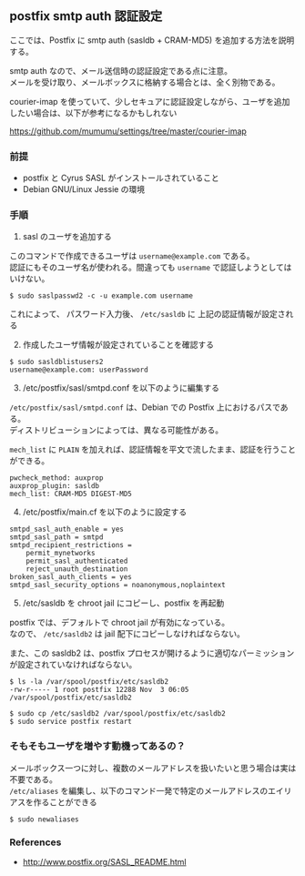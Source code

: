 ## postfix smtp auth 認証設定

ここでは、Postfix に smtp auth (sasldb + CRAM-MD5) を追加する方法を説明する。

smtp auth なので、メール送信時の認証設定である点に注意。  
メールを受け取り、メールボックスに格納する場合とは、全く別物である。

courier-imap を使っていて、少しセキュアに認証設定しながら、ユーザを追加したい場合は、以下が参考になるかもしれない

https://github.com/mumumu/settings/tree/master/courier-imap

### 前提

- postfix と Cyrus SASL がインストールされていること
- Debian GNU/Linux Jessie の環境

### 手順

1. sasl のユーザを追加する

このコマンドで作成できるユーザは `username@example.com` である。  
認証にもそのユーザ名が使われる。間違っても `username` で認証しようとしてはいけない。

```
$ sudo saslpasswd2 -c -u example.com username
```

これによって、 パスワード入力後、 `/etc/sasldb` に 上記の認証情報が設定される

2. 作成したユーザ情報が設定されていることを確認する

```
$ sudo sasldblistusers2
username@example.com: userPassword
```

3. /etc/postfix/sasl/smtpd.conf を以下のように編集する

`/etc/postfix/sasl/smtpd.conf` は、Debian での Postfix 上におけるパスである。  
ディストリビューションによっては、異なる可能性がある。

`mech_list` に `PLAIN` を加えれば、認証情報を平文で流したまま、認証を行うことができる。

```
pwcheck_method: auxprop
auxprop_plugin: sasldb
mech_list: CRAM-MD5 DIGEST-MD5 
```

4. /etc/postfix/main.cf を以下のように設定する

```
smtpd_sasl_auth_enable = yes
smtpd_sasl_path = smtpd
smtpd_recipient_restrictions = 
    permit_mynetworks 
    permit_sasl_authenticated 
    reject_unauth_destination
broken_sasl_auth_clients = yes
smtpd_sasl_security_options = noanonymous,noplaintext
```

5. /etc/sasldb を chroot jail にコピーし、postfix を再起動

postfix では、デフォルトで chroot jail が有効になっている。  
なので、 `/etc/sasldb2` は jail 配下にコピーしなければならない。

また、この sasldb2 は、postfix プロセスが開けるように適切なパーミッションが設定されていなければならない。

```
$ ls -la /var/spool/postfix/etc/sasldb2
-rw-r----- 1 root postfix 12288 Nov  3 06:05 /var/spool/postfix/etc/sasldb2
```

```
$ sudo cp /etc/sasldb2 /var/spool/postfix/etc/sasldb2
$ sudo service postfix restart
```

### そもそもユーザを増やす動機ってあるの？

メールボックス一つに対し、複数のメールアドレスを扱いたいと思う場合は実は不要である。  
`/etc/aliases` を編集し、以下のコマンド一発で特定のメールアドレスのエイリアスを作ることができる

```
$ sudo newaliases
```

### References

- http://www.postfix.org/SASL_README.html
